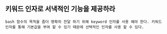 ## 키워드 인자로 서낵적인 기능을 제공하라
``bash
함수의 목적을 좀더 명확히 전달 하기 위해 keyword 인자를 사용 해야 한다.
키워드 인자를 통해 기본값을 부여 할 수 있기 때문에 선택적인 인자를 사용 할 수 있다.
``